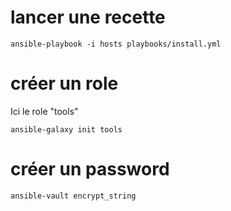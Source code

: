 # lancer une recette 
  
  ```
  ansible-playbook -i hosts playbooks/install.yml  
  ```

# créer un role 
  
  Ici le role "tools"
  ```
  ansible-galaxy init tools  
  ```

# créer un password

  ```
 ansible-vault encrypt_string  
  ```
